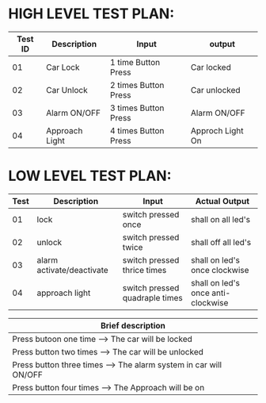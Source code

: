 # HIGH LEVEL TEST PLAN:

| Test ID | Description | Input | output | 
| --- | --- | --- | --- | 
| 01 | Car Lock | 1 time Button Press | Car locked |   
| 02 | Car Unlock | 2 times Button Press |  Car unlocked  |  Car  
| 03 | Alarm ON/OFF | 3 times Button Press| Alarm ON/OFF | 
| 04 | Approach Light | 4 times Button Press | Approch Light On |  

# LOW LEVEL TEST PLAN:

| Test | Description | Input | Actual Output |
| --- | --- | --- | --- |
| 01 | lock | switch pressed once | shall on all led's |
| 02 | unlock | switch pressed twice | shall off all led's |
| 03 | alarm activate/deactivate | switch pressed thrice times | shall on led's once clockwise |
| 04| approach light |	switch pressed quadraple times | shall on led's once anti-clockwise |

| Brief description |
| --- | 
| Press butoon one time --> The car will be locked |
| Press button two times --> The car will be unlocked |
| Press button three times --> The alarm system in car will ON/OFF |
| Press button four times --> The Approach will be on |
